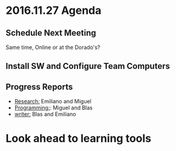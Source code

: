 # 2016.11.27 Agenda

## Schedule Next Meeting
Same time, Online or at the Dorado's?

## Install SW and Configure Team Computers

## Progress Reports
* [Research:](../docs/research.md) Emiliano and Miguel
* [Programming:](../docs/programming.md): Miguel and Blas
* [writer:](../docs/writer.md) Blas and Emiliano

# Look ahead to learning tools
